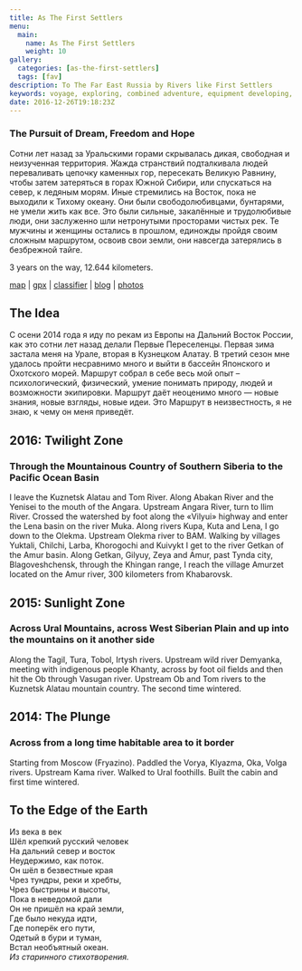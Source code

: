 ```yaml
---
title: As The First Settlers
menu:
  main:
    name: As The First Settlers
    weight: 10
gallery:
  categories: [as-the-first-settlers]
  tags: [fav]
description: To The Far East Russia by Rivers like First Settlers
keywords: voyage, exploring, combined adventure, equipment developing, paddling, kayak, wild Russia, long distance, Far East Russia, like Russian pioners
date: 2016-12-26T19:18:23Z
---
```


### The Pursuit of Dream, Freedom and Hope

Сотни лет назад за Уральскими горами скрывалась дикая, свободная и неизученная территория. Жажда странствий подталкивала людей переваливать цепочку каменных гор, пересекать Великую Равнину, чтобы затем затеряться в горах Южной Сибири, или спускаться на север, к ледяным морям. Иные стремились на Восток, пока не выходили к Тихому океану. Они были свободолюбивцами, бунтарями, не умели жить как все. Это были сильные, закалённые и трудолюбивые люди, они заслуженно шли нетронутыми просторами чистых рек. Те мужчины и женщины остались в прошлом, единожды пройдя своим сложным маршрутом, освоив свои земли, они навсегда затерялись в безбрежной тайге.

3 years on the way, 12.644 kilometers.

<a href="/map/#type=hybrid&amp;center=56.60501,63.60074&amp;zoom=5&amp;kml=track" target="_blank">map</a> |
[gpx](gpx/) |
[classifier](route-classifier/) |
[blog](/en/blog/) |
[photos](/en/categories/as-the-first-settlers/)



## The Idea

С осени 2014 года я иду по рекам из Европы на Дальний Восток России, как это сотни лет назад делали Первые Переселенцы. Первая зима застала меня на Урале, вторая в Кузнецком Алатау. В третий сезон мне удалось пройти несравнимо много и выйти в бассейн Японского и Охотского морей. Маршрут собрал в себе весь мой опыт – психологический, физический, умение понимать природу, людей и возможности экипировки. Маршрут даёт неоценимо много — новые знания, новые взгляды, новые идеи. Это Маршрут в неизвестность, я не знаю, к чему он меня приведёт.



## 2016: Twilight Zone
### Through the Mountainous Country of Southern Siberia to the Pacific Ocean Basin

I leave the Kuznetsk Alatau and Tom River. Along Abakan River and the Yenisei to the mouth of the Angara. Upstream Angara River, turn to Ilim River. Crossed the watershed by foot along the «Vilyui» highway and enter the Lena basin on the river Muka. Along rivers Kupa, Kuta and Lena, I go down to the Olekma. Upstream Olekma river to BAM. Walking by villages Yuktali, Chilchi, Larba, Khorogochi and Kuivykt I get to the river Getkan of the Amur basin. Along Getkan, Gilyuy, Zeya and Amur, past Tynda city, Blagoveshchensk, through the Khingan range, I reach the village Amurzet located on the Amur river, 300 kilometers from Khabarovsk.



## 2015: Sunlight Zone
### Across Ural Mountains, across West Siberian Plain and up into the mountains on it another side

Along the Tagil, Tura, Tobol, Irtysh rivers. Upstream wild river Demyanka, meeting with indigenous people Khanty, across by foot oil fields and then hit the Ob through Vasugan river. Upstream Ob and Tom rivers to the Kuznetsk Alatau mountain country. The second time wintered.



## 2014: The Plunge
### Across from a long time habitable area to it border

Starting from Moscow (Fryazino). Paddled the Vorya, Klyazma, Oka, Volga rivers. Upstream Kama river. Walked to Ural foothills. Built the cabin and first time wintered.



## To the Edge of the Earth

Из века в век<br>
Шёл крепкий русский человек<br>
На дальний север и восток<br>
Неудержимо, как поток.<br>
Он шёл в безвестные края<br>
Чрез тундры, реки и хребты,<br>
Чрез быстрины и высоты,<br>
Пока в неведомой дали<br>
Он не пришёл на край земли,<br>
Где было некуда идти,<br>
Где поперёк его пути,<br>
Одетый в бури и туман,<br>
Встал необъятный океан.<br>
*Из старинного стихотворения.*
